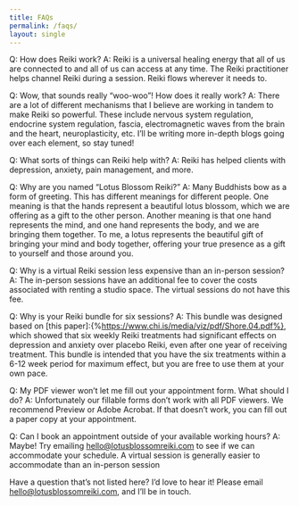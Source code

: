 ```yaml
---
title: FAQs
permalink: /faqs/
layout: single
---
```


Q: How does Reiki work?
A: Reiki is a universal healing energy that all of us are connected to and all of us can access at any time. The Reiki practitioner helps channel Reiki during a session. Reiki flows wherever it needs to. 

Q: Wow, that sounds really “woo-woo”! How does it really work?
A: There are a lot of different mechanisms that I believe are working in tandem to make Reiki so powerful. These include nervous system regulation, endocrine system regulation, fascia, electromagnetic waves from the brain and the heart, neuroplasticity, etc. I’ll be writing more in-depth blogs going over each element, so stay tuned!

Q: What sorts of things can Reiki help with?
A: Reiki has helped clients with depression, anxiety, pain management, and more.

Q: Why are you named “Lotus Blossom Reiki?”
A: Many Buddhists bow as a form of greeting. This has different meanings for different people. One meaning is that the hands represent a beautiful lotus blossom, which we are offering as a gift to the other person. Another meaning is that one hand represents the mind, and one hand represents the body, and we are bringing them together. To me, a lotus represents the beautiful gift of bringing your mind and body together, offering your true presence as a gift to yourself and those around you. 

Q: Why is a virtual Reiki session less expensive than an in-person session?
A: The in-person sessions have an additional fee to cover the costs associated with renting a studio space. The virtual sessions do not have this fee.

Q: Why is your Reiki bundle for six sessions?
A: This bundle was designed based on [this paper]:{%https://www.chi.is/media/viz/pdf/Shore.04.pdf%}, which showed that six weekly Reiki treatments had significant effects on depression and anxiety over placebo Reiki, even after one year of receiving treatment. This bundle is intended that you have the six treatments within a 6-12 week period for maximum effect, but you are free to use them at your own pace.

Q: My PDF viewer won’t let me fill out your appointment form. What should I do?
A: Unfortunately our fillable forms don’t work with all PDF viewers. We recommend Preview or Adobe Acrobat. If that doesn’t work, you can fill out a paper copy at your appointment.

Q: Can I book an appointment outside of your available working hours?
A: Maybe! Try emailing hello@lotusblossomreiki.com to see if we can accommodate your schedule. A virtual session is generally easier to accommodate than an in-person session


Have a question that’s not listed here? I’d love to hear it! Please email hello@lotusblossomreiki.com, and I’ll be in touch. 
